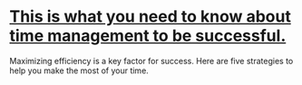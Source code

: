
# [This is what you need to know about time management to be successful.](https://www.mindhaste.com/t/time-management/this-is-what-you-need-to-know-about-time-management-to-be-successful-124)

Maximizing efficiency is a key factor for success. Here are five strategies to help you make the most of your time.
    